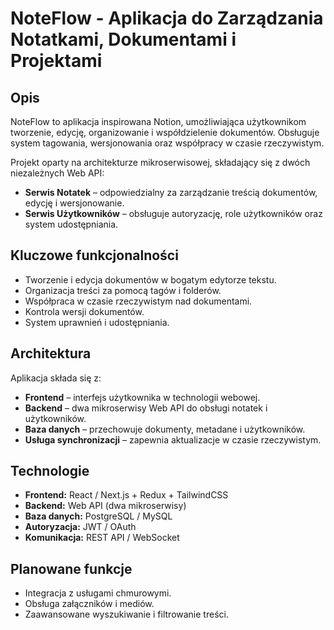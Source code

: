 # NoteFlow - Aplikacja do Zarządzania Notatkami, Dokumentami i Projektami

## Opis
NoteFlow to aplikacja inspirowana Notion, umożliwiająca użytkownikom tworzenie, edycję, organizowanie i współdzielenie dokumentów. Obsługuje system tagowania, wersjonowania oraz współpracy w czasie rzeczywistym.

Projekt oparty na architekturze mikroserwisowej, składający się z dwóch niezależnych Web API:
- **Serwis Notatek** – odpowiedzialny za zarządzanie treścią dokumentów, edycję i wersjonowanie.
- **Serwis Użytkowników** – obsługuje autoryzację, role użytkowników oraz system udostępniania.

## Kluczowe funkcjonalności
- Tworzenie i edycja dokumentów w bogatym edytorze tekstu.
- Organizacja treści za pomocą tagów i folderów.
- Współpraca w czasie rzeczywistym nad dokumentami.
- Kontrola wersji dokumentów.
- System uprawnień i udostępniania.

## Architektura
Aplikacja składa się z:
- **Frontend** – interfejs użytkownika w technologii webowej.
- **Backend** – dwa mikroserwisy Web API do obsługi notatek i użytkowników.
- **Baza danych** – przechowuje dokumenty, metadane i użytkowników.
- **Usługa synchronizacji** – zapewnia aktualizacje w czasie rzeczywistym.

## Technologie
- **Frontend:** React / Next.js + Redux + TailwindCSS
- **Backend:** Web API (dwa mikroserwisy)
- **Baza danych:** PostgreSQL / MySQL
- **Autoryzacja:** JWT / OAuth
- **Komunikacja:** REST API / WebSocket

## Planowane funkcje
- Integracja z usługami chmurowymi.
- Obsługa załączników i mediów.
- Zaawansowane wyszukiwanie i filtrowanie treści.